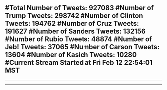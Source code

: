 #Total Number of Tweets: 927083 
#Number of Trump Tweets: 298742
#Number of Clinton Tweets: 194762
#Number of Cruz Tweets: 191627
#Number of Sanders Tweets: 132156
#Number of Rubio Tweets: 48874
#Number of Jeb! Tweets: 37065
#Number of Carson Tweets: 13604
#Number of Kasich Tweets: 10280
#Current Stream Started at Fri Feb 12 22:54:01 MST
---
---
---
